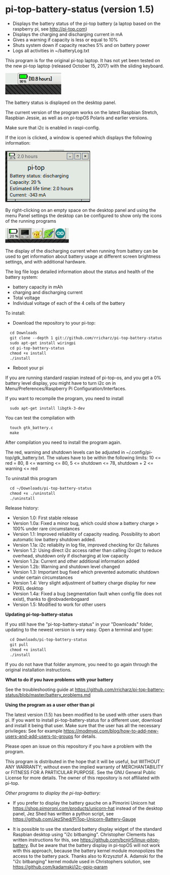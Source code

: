 # pi-top-battery-status (version 1.5)

- Displays the battery status of the pi-top battery
(a laptop based on the raspberry pi, see http://pi-top.com)
- Displays the charging and discharging current in mA
- Gives a warning if capacity is less or equal to 10%
- Shuts system down if capacity reaches 5% and on battery power
- Logs all activities in ~/batteryLog.txt

This program is for the original pi-top laptop. It has not yet been tested on the new pi-top laptop
(released October 15, 2017) with the sliding keyboard.

![Alt text](screenshot.jpg?raw=true "battery charge")

The battery status is displayed on the desktop panel.

The current version of the program works on the latest Raspbian Stretch, Raspbian Jessie, as well as on pi-topOS Polaris and earlier versions.

Make sure that i2c is enabled in raspi-config.

If the icon is clicked, a window is opened which displays the following information:

![Alt text](screenshot2.png?raw=true "window")

By right-clicking on an empty space on the desktop panel and using the menu Panel settings
the desktop can be configured to show only the icons of the running programs

![Alt text](screenshot3.png?raw=true "pannel")

The display of the discharging current when running from battery can be used to get information
about battery usage at different screen brightness settings, and with additional hardware.

The log file logs detailed information about the status and health of the battery system:
- battery capacity in mAh
- charging and discharging current
- Total voltage
- Individual voltage of each of the 4 cells of the battery
 

To install:

- Download the repository to your pi-top:

```
  cd Downloads
  git clone --depth 1 git://github.com/rricharz/pi-top-battery-status
  sudo apt-get install wiringpi
  cd pi-top-battery-status
  chmod +x install
  ./install
```

- Reboot your pi

If you are running standard raspian instead of pi-top-os, and you get a 0% battery level display,
you might have to turn i2c on in Menu/Preferences/Raspberry Pi Configuration/Interfaces.

If you want to recompile the program, you need to install

```
  sudo apt-get install libgtk-3-dev
```

You can test the compilation with

```
  touch gtk_battery.c
  make
```

After compilation you need to install the program again.

The red, warning and shutdown levels can be adjusted in ~/.config/pi-top/gtk_battery.txt.
The values have to be within the following limits:
  10 <= red = 80, 8 <= warning <= 80, 5 <= shutdown <= 78,
  shutdown + 2 <= warning <= red

To uninstall this program
```
  cd ~/Downloads/pi-top-battery-status
  chmod +x ./uninstall
  ./uninstall
```


Release history:
- Version 1.0:  First stable release
- Version 1.0a: Fixed a minor bug, which could show a battery charge > 100% under rare circumstances
- Version 1.1:  Improved reliability of capacity reading. Possibility to abort automatic low battery shutdown added.
- Version 1.1a: i2c reliablity in log file, improved checking for i2c failures
- Version 1.2:  Using direct i2c access rather than calling i2cget to reduce overhead, shutdown only if discharging at low capacity
- Version 1.2a: Current and other additional information added
- Version 1.2b: Warning and shutdown level changed
- Version 1.3:  Important bug fixed which prevented automatic shutdown under certain circumstances
- Version 1.4:  Very slight adjustment of battery charge display for new PIXEL desktop
- Version 1.4a: Fixed a bug (segmentation fault when config file does not exist), thanks to @robvadenbogaard
- Version 1.5:  Modified to work for other users

**Updating pi-top-battery-status**

If you still have the "pi-top-battery-status" in your "Downloads" folder, updating to the newest version
is very easy. Open a terminal and type:

```
  cd Downloads/pi-top-battery-status
  git pull
  chmod +x install
  ./install
```

If you do not have that folder anymore, you need to go again through the original installation instructions.


**What to do if you have problems with your battery**

See the troubleshooting guide at https://github.com/rricharz/pi-top-battery-status/blob/master/battery_problems.md

**Using the program as a user other than pi**

The latest version (1.5) has been modified to be used with other users than pi. If you want to install pi-top-battery-status
for a different user, download and install it being that user. Make sure that the user has all the necessary privileges:
See for example https://modmypi.com/blog/how-to-add-new-users-and-add-users-to-groups for details.

Please open an issue on this repository if you have a problem with the program.

This program is distributed in the hope that it will be useful,
but WITHOUT ANY WARRANTY; without even the implied warranty of
MERCHANTABILITY or FITNESS FOR A PARTICULAR PURPOSE.  See the
GNU General Public License for more details. The owner of this
repository is not affiliated with pi-top.

*Other programs to display the pi-top-battery:*

- If you prefer to display the battery gauche on a Pimorini Unicorn hat
https://shop.pimoroni.com/products/unicorn-hat
instead of the desktop panel, Jez Shed has written a python script, see
https://github.com/JezShed/PiTop-Unicorn-Battery-Gauge

- It is possible to use the standard battery display widget of the standard Raspbian desktop using
"i2c bitbanging". Christopher Clements has written instructions for this, see
https://github.com/bcnjr5/linux-pitop-battery. But be aware that the battery display in pi-topOS
will not work with this approach, because the battery kernel module monopolizes the access to the battery pack.
Thanks also to Krzysztof A. Adamski for the "i2c bitbanging" kernel module used in Christophers solution, see
https://github.com/kadamski/i2c-gpio-param

